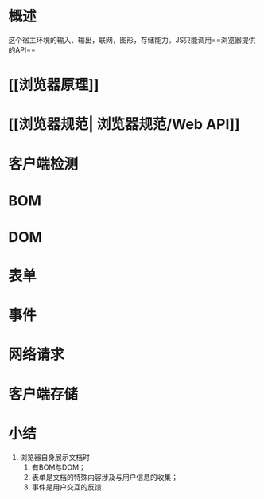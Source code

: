 # 概述
这个宿主环境的输入、输出，联网，图形，存储能力。JS只能调用==浏览器提供的API==
# [[浏览器原理]]
# [[浏览器规范| 浏览器规范/Web API]]
# 客户端检测
# BOM
# DOM
# 表单
# 事件
# 网络请求
# 客户端存储
# 小结
1. 浏览器自身展示文档时
	1. 有BOM与DOM；
	2. 表单是文档的特殊内容涉及与用户信息的收集；
	3. 事件是用户交互的反馈
